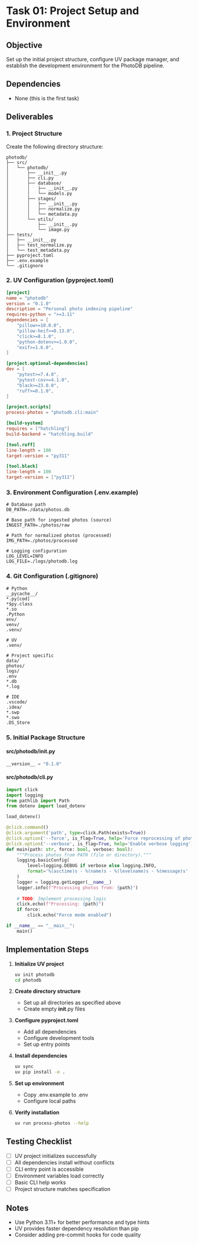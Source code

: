 # Task 01: Project Setup and Environment

## Objective

Set up the initial project structure, configure UV package manager, and establish the development environment for the PhotoDB pipeline.

## Dependencies

- None (this is the first task)

## Deliverables

### 1. Project Structure

Create the following directory structure:

```
photodb/
├── src/
│   └── photodb/
│       ├── __init__.py
│       ├── cli.py
│       ├── database/
│       │   ├── __init__.py
│       │   └── models.py
│       ├── stages/
│       │   ├── __init__.py
│       │   ├── normalize.py
│       │   └── metadata.py
│       └── utils/
│           ├── __init__.py
│           └── image.py
├── tests/
│   ├── __init__.py
│   ├── test_normalize.py
│   └── test_metadata.py
├── pyproject.toml
├── .env.example
└── .gitignore
```

### 2. UV Configuration (pyproject.toml)

```toml
[project]
name = "photodb"
version = "0.1.0"
description = "Personal photo indexing pipeline"
requires-python = ">=3.11"
dependencies = [
    "pillow>=10.0.0",
    "pillow-heif>=0.13.0",
    "click>=8.1.0",
    "python-dotenv>=1.0.0",
    "exif>=1.6.0",
]

[project.optional-dependencies]
dev = [
    "pytest>=7.4.0",
    "pytest-cov>=4.1.0",
    "black>=23.0.0",
    "ruff>=0.1.0",
]

[project.scripts]
process-photos = "photodb.cli:main"

[build-system]
requires = ["hatchling"]
build-backend = "hatchling.build"

[tool.ruff]
line-length = 100
target-version = "py311"

[tool.black]
line-length = 100
target-version = ["py311"]
```

### 3. Environment Configuration (.env.example)

```
# Database path
DB_PATH=./data/photos.db

# Base path for ingested photos (source)
INGEST_PATH=./photos/raw

# Path for normalized photos (processed)
IMG_PATH=./photos/processed

# Logging configuration
LOG_LEVEL=INFO
LOG_FILE=./logs/photodb.log
```

### 4. Git Configuration (.gitignore)

```
# Python
__pycache__/
*.py[cod]
*$py.class
*.so
.Python
env/
venv/
.venv/

# UV
.venv/

# Project specific
data/
photos/
logs/
.env
*.db
*.log

# IDE
.vscode/
.idea/
*.swp
*.swo
.DS_Store
```

### 5. Initial Package Structure

#### src/photodb/__init__.py

```python
__version__ = "0.1.0"
```

#### src/photodb/cli.py

```python
import click
import logging
from pathlib import Path
from dotenv import load_dotenv

load_dotenv()

@click.command()
@click.argument('path', type=click.Path(exists=True))
@click.option('--force', is_flag=True, help='Force reprocessing of photos')
@click.option('--verbose', is_flag=True, help='Enable verbose logging')
def main(path: str, force: bool, verbose: bool):
    """Process photos from PATH (file or directory)."""
    logging.basicConfig(
        level=logging.DEBUG if verbose else logging.INFO,
        format='%(asctime)s - %(name)s - %(levelname)s - %(message)s'
    )
    logger = logging.getLogger(__name__)
    logger.info(f"Processing photos from: {path}")
    
    # TODO: Implement processing logic
    click.echo(f"Processing: {path}")
    if force:
        click.echo("Force mode enabled")

if __name__ == "__main__":
    main()
```

## Implementation Steps

1. __Initialize UV project__

   ```bash
   uv init photodb
   cd photodb
   ```

2. __Create directory structure__
   - Set up all directories as specified above
   - Create empty __init__.py files

3. __Configure pyproject.toml__
   - Add all dependencies
   - Configure development tools
   - Set up entry points

4. __Install dependencies__

   ```bash
   uv sync
   uv pip install -e .
   ```

5. __Set up environment__
   - Copy .env.example to .env
   - Configure local paths

6. __Verify installation__

   ```bash
   uv run process-photos --help
   ```

## Testing Checklist

- [ ] UV project initializes successfully
- [ ] All dependencies install without conflicts
- [ ] CLI entry point is accessible
- [ ] Environment variables load correctly
- [ ] Basic CLI help works
- [ ] Project structure matches specification

## Notes

- Use Python 3.11+ for better performance and type hints
- UV provides faster dependency resolution than pip
- Consider adding pre-commit hooks for code quality

